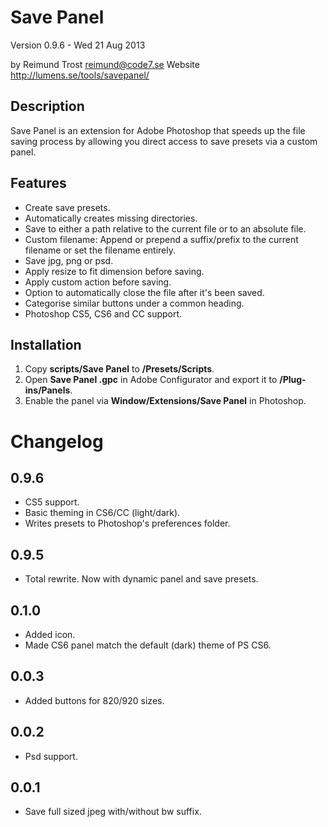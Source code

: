 Save Panel
==========

Version 0.9.6 - Wed 21 Aug 2013

by Reimund Trost <reimund@code7.se> 
Website <http://lumens.se/tools/savepanel/>


Description
-----------
Save Panel is an extension for Adobe Photoshop that speeds up the file saving
process by allowing you direct access to save presets via a custom panel.


Features
--------
- Create save presets.
- Automatically creates missing directories.
- Save to either a path relative to the current file or to an absolute file.
- Custom filename: Append or prepend a suffix/prefix to the current filename or
  set the filename entirely.
- Save jpg, png or psd.
- Apply resize to fit dimension before saving.
- Apply custom action before saving.
- Option to automatically close the file after it's been saved.
- Categorise similar buttons under a common heading.
- Photoshop CS5, CS6 and CC support.


Installation
------------
1.	Copy __scripts/Save Panel__ to __<your photoshop directory>/Presets/Scripts__.
2.	Open __Save Panel <version>.gpc__ in Adobe Configurator and export it to
	__<your photoshop directory>/Plug-ins/Panels__.
3.	Enable the panel via __Window/Extensions/Save Panel__ in Photoshop.


Changelog
=========

0.9.6
-----
- CS5 support.
- Basic theming in CS6/CC (light/dark).
- Writes presets to Photoshop's preferences folder.

0.9.5
-----
- Total rewrite. Now with dynamic panel and save presets.

0.1.0
-----
- Added icon.
- Made CS6 panel match the default (dark) theme of PS CS6.

0.0.3
-----
- Added buttons for 820/920 sizes.

0.0.2
-----
- Psd support.

0.0.1
-----
- Save full sized jpeg with/without bw suffix.
